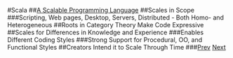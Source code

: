 #Scala
##[A Scalable Programming Language](http://www.scala-lang.org/what-is-scala.html)
##Scales in Scope
###Scripting, Web pages, Desktop, Servers, Distributed - Both Homo- and Heterogeneous
##Roots in Category Theory Make Code Expressive
##Scales for Differences in Knowledge and Experience
###Enables Different Coding Styles
###Strong Support for Procedural, OO, and Functional Styles
##Creators Intend it to Scale Through Time
###[Prev](Outline.md) [Next](CodStyle.md)

